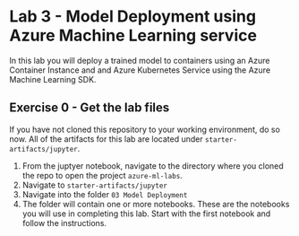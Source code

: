 # Lab 3 - Model Deployment using Azure Machine Learning service
In this lab you will deploy a trained model to containers using an Azure Container Instance and and Azure Kubernetes Service using the Azure Machine Learning SDK.

## Exercise 0 - Get the lab files
If you have not cloned this repository to your working environment, do so now.
All of the artifacts for this lab are located under `starter-artifacts/jupyter`.

1. From the juptyer notebook, navigate to the directory where you cloned the repo to open the project `azure-ml-labs`.
2. Navigate to `starter-artifacts/jupyter`
3. Navigate into the folder `03 Model Deployment`
4. The folder will contain one or more notebooks. These are the notebooks you will use in completing this lab. Start with the first notebook and follow the instructions.
